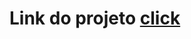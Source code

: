 
<h1>Link do projeto <a href="https://italomirandasantiago.github.io/site_de_animes/">click</a></h1>

